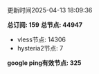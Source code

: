 更新时间2025-04-13 18:09:36

**总订阅: 159**
**总节点: 44947**
- vless节点: 14306
- hysteria2节点: 7

**google ping有效节点: 325**
